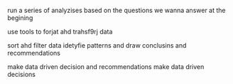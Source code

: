 
run a series of analyzises
based on the questions we wanna answer 
at the begining 



use tools to forjat ahd trahsf9rj data 

sort ahd filter data 
idetyfie patterns and draw conclusins and recommendations 

make data driven decision and recommendations 
make data driven decisions 